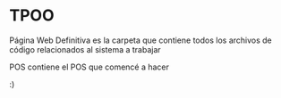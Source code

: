 # TPOO

Página Web Definitiva es la carpeta que contiene todos los archivos de código relacionados al sistema a trabajar

POS contiene el POS que comencé a hacer

:)
